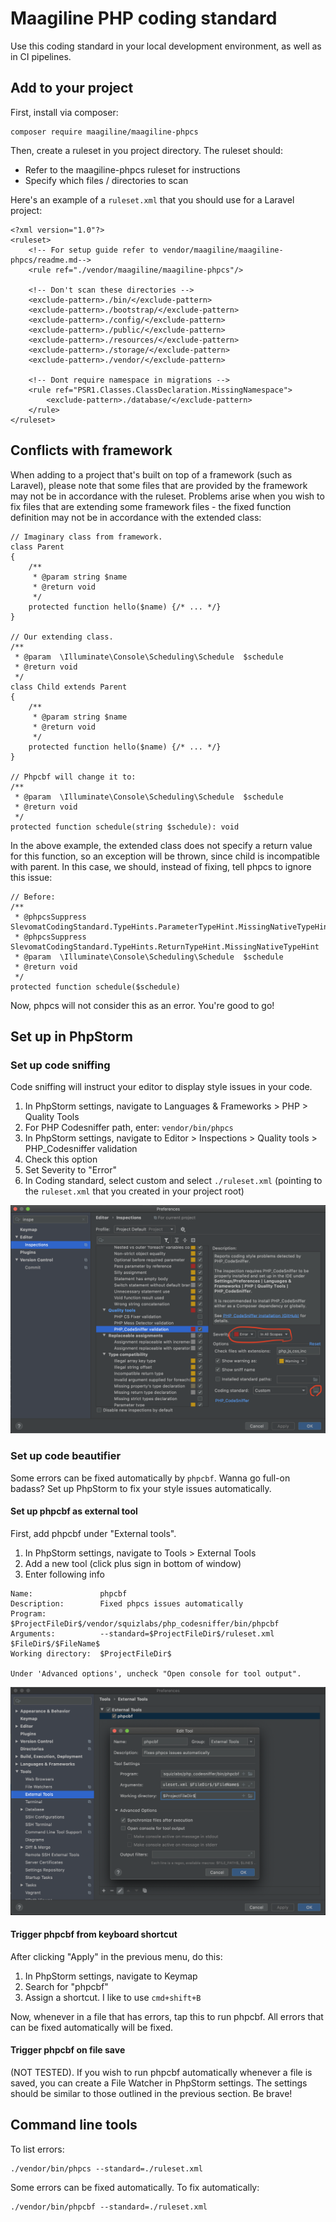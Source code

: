 # Maagiline PHP coding standard
Use this coding standard in your local development environment, as well as in CI pipelines.

## Add to your project
First, install via composer:
```
composer require maagiline/maagiline-phpcs
```

Then, create a ruleset in you project directory. The ruleset should:
- Refer to the maagiline-phpcs ruleset for instructions
- Specify which files / directories to scan

Here's an example of a `ruleset.xml` that you should use for a Laravel project:
```
<?xml version="1.0"?>
<ruleset>
    <!-- For setup guide refer to vendor/maagiline/maagiline-phpcs/readme.md-->
    <rule ref="./vendor/maagiline/maagiline-phpcs"/>

    <!-- Don't scan these directories -->
    <exclude-pattern>./bin/</exclude-pattern>
    <exclude-pattern>./bootstrap/</exclude-pattern>
    <exclude-pattern>./config/</exclude-pattern>
    <exclude-pattern>./public/</exclude-pattern>
    <exclude-pattern>./resources/</exclude-pattern>
    <exclude-pattern>./storage/</exclude-pattern>
    <exclude-pattern>./vendor/</exclude-pattern>

    <!-- Dont require namespace in migrations -->
    <rule ref="PSR1.Classes.ClassDeclaration.MissingNamespace">
        <exclude-pattern>./database/</exclude-pattern>
    </rule>
</ruleset>

```
## Conflicts with framework
When adding to a project that's built on top of a framework (such as Laravel), please note that some files that are provided by the framework may not be in accordance with the ruleset. Problems arise when you wish to fix files that are extending some framework files - the fixed function definition may not be in accordance with the extended class:
```
// Imaginary class from framework.
class Parent
{
    /**
     * @param string $name
     * @return void
     */
    protected function hello($name) {/* ... */}
}

// Our extending class.
/**
 * @param  \Illuminate\Console\Scheduling\Schedule  $schedule
 * @return void
 */
class Child extends Parent
{
    /**
     * @param string $name
     * @return void
     */
    protected function hello($name) {/* ... */}
}

// Phpcbf will change it to:
/**
 * @param  \Illuminate\Console\Scheduling\Schedule  $schedule
 * @return void
 */
protected function schedule(string $schedule): void
```

In the above example, the extended class does not specify a return value for this function, so an exception will be thrown, since child is incompatible with parent. In this case, we should, instead of fixing, tell phpcs to ignore this issue:
```
// Before:
/**
 * @phpcsSuppress SlevomatCodingStandard.TypeHints.ParameterTypeHint.MissingNativeTypeHint
 * @phpcsSuppress SlevomatCodingStandard.TypeHints.ReturnTypeHint.MissingNativeTypeHint
 * @param  \Illuminate\Console\Scheduling\Schedule  $schedule
 * @return void
 */
protected function schedule($schedule)
```

Now, phpcs will not consider this as an error. You're good to go!

## Set up in PhpStorm
### Set up code sniffing
Code sniffing will instruct your editor to display style issues in your code.

1. In PhpStorm settings, navigate to Languages & Frameworks > PHP > Quality Tools
1. For PHP Codesniffer path, enter: `vendor/bin/phpcs`
1. In PhpStorm settings, navigate to Editor > Inspections > Quality tools > PHP_Codesniffer validation
1. Check this option
1. Set Severity to "Error"
1. In Coding standard, select custom and select `./ruleset.xml` (pointing to the `ruleset.xml` that you created in your project root)

![Codesniffer settings in PhpStorm](./docs/codesniffer-settings.png "Codesniffer settings in PhpStorm")

### Set up code beautifier
Some errors can be fixed automatically by `phpcbf`. Wanna go full-on badass? Set up PhpStorm to fix your style issues automatically.

#### Set up phpcbf as external tool
First, add phpcbf under "External tools".
1. In PhpStorm settings, navigate to Tools > External Tools
1. Add a new tool (click plus sign in bottom of window)
1. Enter following info
```
Name:               phpcbf
Description:        Fixed phpcs issues automatically
Program:            $ProjectFileDir$/vendor/squizlabs/php_codesniffer/bin/phpcbf
Arguments:          --standard=$ProjectFileDir$/ruleset.xml $FileDir$/$FileName$
Working directory:  $ProjectFileDir$

Under 'Advanced options', uncheck "Open console for tool output".
```
![phpcbf external tool in PhpStorm](./docs/phpcbf-external-tool.png "phpcbf external tool in PhpStorm")

#### Trigger phpcbf from keyboard shortcut
After clicking "Apply" in the previous menu, do this:
1. In PhpStorm settings, navigate to Keymap
1. Search for "phpcbf"
1. Assign a shortcut. I like to use `cmd+shift+B`

Now, whenever in a file that has errors, tap this to run phpcbf. All errors that can be fixed automatically will be fixed.

#### Trigger phpcbf on file save
(NOT TESTED). If you wish to run phpcbf automatically whenever a file is saved, you can create a File Watcher in PhpStorm settings. The settings should be similar to those outlined in the previous section. Be brave!

## Command line tools
To list errors:
```
./vendor/bin/phpcs --standard=./ruleset.xml
```

Some errors can be fixed automatically. To fix automatically:
```
./vendor/bin/phpcbf --standard=./ruleset.xml
```
